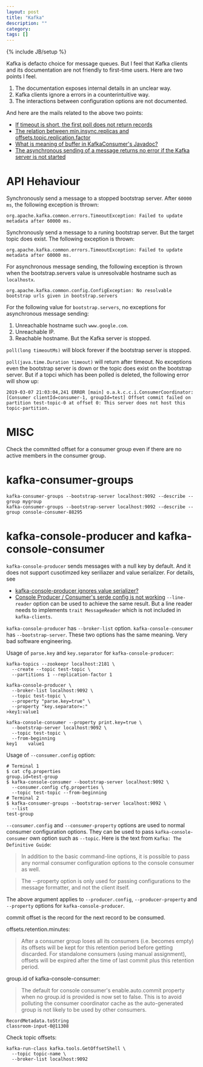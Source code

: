 ```yaml
---
layout: post
title: "Kafka"
description: ""
category:
tags: []
---
```

{% include JB/setup %}


Kafka is defacto choice for message queues. But I feel that Kafka clients and its documentation are not friendly to first-time users. Here are two points I feel.

1. The documentation exposes internal details in an unclear way.
2. Kafka clients ignore a errors in a counterintuitive way.
3. The interactions between configuration options are not documented.

And here are the mails related to the above two points:

- [If timeout is short, the first poll does not return records](http://mail-archives.apache.org/mod_mbox/kafka-users/201807.mbox/%3CCANPB7a5uGMg17WnoE7dOp8QGUdjC6d9fxqe%2Bii0ScaLyfyN2EQ%40mail.gmail.com%3E)
- [The relation between min.insync.replicas and offsets.topic.replication.factor](http://mail-archives.apache.org/mod_mbox/kafka-users/201807.mbox/%3CCANPB7a4BKFuuxjDomwZJHX%2BuBcFQnnX3r_AwPdyArLDbhqsiYg%40mail.gmail.com%3E)
- [What is meaning of buffer in KafkaConsumer's Javadoc?](http://mail-archives.apache.org/mod_mbox/kafka-users/201807.mbox/%3CCANPB7a6cL5-yoEWFGhXeny8v13LMgYjEcfnh-nLqeCR7C856Cg%40mail.gmail.com%3E)
- [The asynchronous sending of a message returns no error if the Kafka server is not started](http://mail-archives.apache.org/mod_mbox/kafka-users/201807.mbox/%3CCANPB7a6-gG1dX0y4_1kxwUn0irK%2BFxS7beYGe9rXD23_E3HhxQ%40mail.gmail.com%3E)

# API Hehaviour
Synchronously send a message to a stopped bootstrap server. After `60000 ms`, the following
exception is thrown:
```
org.apache.kafka.common.errors.TimeoutException: Failed to update metadata after 60000 ms.
```

Synchronously send a message to a runing bootstrap server. But the target topic does exist. The
following exception is thrown:
```
org.apache.kafka.common.errors.TimeoutException: Failed to update metadata after 60000 ms.
```

For asynchronous message sending, the following exception is thrown when the
bootstrap.servers value is unresolvable hostname such as `localhostx`.

```
org.apache.kafka.common.config.ConfigException: No resolvable bootstrap urls given in bootstrap.servers
```

For the following value for `bootstrap.servers`, no exceptions for asynchronous
message sending:
1. Unreachable hostname such `www.google.com`.
2. Unreachable IP.
3. Reachable hostname. But the Kafka server is stopped.

`poll(long timeoutMs)` will block forever if the bootstrap server is stopped.


`poll(java.time.Duration timeout)` will return after timeout. No exceptions even
the bootstrap server is down or the topic does exist on the bootstrap server.
But if a topci which has been polled is deleted, the following error will show
up:

```
2019-03-07 21:03:04,241 ERROR [main] o.a.k.c.c.i.ConsumerCoordinator: [Consumer clientId=consumer-1, groupId=test] Offset commit failed on partition test-topic-0 at offset 0: This server does not host this topic-partition.
```

# MISC
Check the committed offset for a consumer group even if there are no active members in the consumer group.
# kafka-consumer-groups
```
kafka-consumer-groups --bootstrap-server localhost:9092 --describe --group mygroup
kafka-consumer-groups --bootstrap-server localhost:9092 --describe --group console-consumer-88295
```
# kafka-console-producer and kafka-console-consumer

`kafka-console-producer` sends messages with a null key by default. And it does
not support cusotimzed key seriliazer and value serializer. For details, see
- [kafka-console-producer ignores value serializer?](https://stackoverflow.com/a/44804707/431698)
- [Console Producer / Consumer's serde config is not working](https://issues.apache.org/jira/browse/KAFKA-2526)
`--line-reader` option can be used to achieve the same result. But a line reader
needs to implements `trait MessageReader` which is not included in `kafka-clients`.

`kafka-console-producer` has `--broker-list` option. `kafka-console-consumer`
has `--bootstrap-server`. These two options has the same meaning. Very bad
software engineering.

Usage of `parse.key` and `key.separator` for `kafka-console-producer`:
```
kafka-topics --zookeepr localhost:2181 \
  --create --topic test-topic \
  --partitions 1 --replication-factor 1

kafka-console-producer \
  --broker-list localhost:9092 \
  --topic test-topic \
  --property "parse.key=true" \
  --property "key.separator=:"
>key1:value1

kafka-console-consumer --property print.key=true \
  --bootstrap-server localhost:9092 \
  --topic test-topic \
  --from-beginning
key1	value1
```

Usage of `--consumer.config` option:

```
# Terminal 1
$ cat cfg.properties
group.id=test-group
$ kafka-console-consumer --bootstrap-server localhost:9092 \
  --consumer.config cfg.properties \
  --topic test-topic --from-beginning
# Terminal 2
$ kafka-consumer-groups --bootstrap-server localhost:9092 \
  --list
test-group
```

`--consumer.config` and `--consumer-property` options are used to normal
consumer configuration options. They can be used to pass
`kafka-console-consumer` own option such as `--topic`. Here is the text from
`Kafka: The Definitive Guide`:

> In addition to the basic command-line options, it is possible to pass any
normal consumer configuration options to the console consumer as well.

> The --property option is only used for passing configurations
to the message formatter, and not the client itself.

The above argument applies to `--producer.config`, `--producer-property` and
`--property` options for `kafka-console-producer`.

commit offset is the record for the next record to be consumed.

offsets.retention.minutes:
> After a consumer group loses all its consumers (i.e. becomes empty) its offsets will be kept for this retention period before getting discarded. For standalone consumers (using manual assignment), offsets will be expired after the time of last commit plus this retention period.

group.id of kafka-console-consumer:
> The default for console consumer's enable.auto.commit property when no group.id is provided is now set to false. This is to avoid polluting the consumer coordinator cache as the auto-generated group is not likely to be used by other consumers.

```
RecordMetadata.toString
classroom-input-0@11308
```

Check topic offsets:
```
kafka-run-class kafka.tools.GetOffsetShell \
  --topic topic-name \
  --broker-list localhost:9092
```
